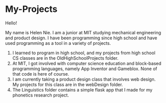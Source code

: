 My-Projects
===========

Hello!

My name is Helen Nie. I am a junior at MIT studying mechanical engineering and product design. I have been programming since high school and have used programming as a tool in a variety of projects.

1. I learned to program in high school, and my projects from high school CS classes are in the OldHighSchoolProjects folder. 
2. At MIT, I got involved with computer science education and block-based programming languages, namely App Inventor and Gameblox. None of that code is here of course.
3. I am currently taking a product design class that involves web design. My projects for this class are in the webDesign folder.
4. The Linguistics folder contains a simple flask app that I made for my phonetics research project.
